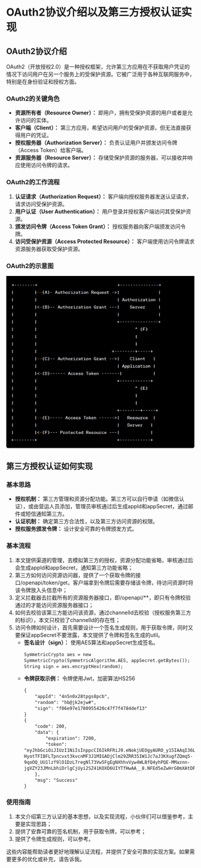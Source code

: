 # OAuth2协议介绍以及第三方授权认证实现

## OAuth2协议介绍

OAuth2（开放授权2.0）是一种授权框架，允许第三方应用在不获取用户凭证的情况下访问用户在另一个服务上的受保护资源。它被广泛用于各种互联网服务中，特别是在身份验证和授权方面。

### OAuth2的关键角色

- **资源所有者（Resource Owner）：** 即用户，拥有受保护资源的用户或者是允许访问的实体。
- **客户端（Client）：** 第三方应用，希望访问用户的受保护资源，但无法直接获得用户的凭证。
- **授权服务器（Authorization Server）：** 负责认证用户并颁发访问令牌（Access Token）给客户端。
- **资源服务器（Resource Server）：** 存储受保护资源的服务器，可以接收并响应使用访问令牌的请求。

### OAuth2的工作流程

1. **认证请求（Authorization Request）：** 客户端向授权服务器发送认证请求，请求访问受保护资源。
2. **用户认证（User Authentication）：** 用户登录并授权客户端访问其受保护资源。
3. **颁发访问令牌（Access Token Grant）：** 授权服务器向客户端颁发访问令牌。
4. **访问受保护资源（Access Protected Resource）：** 客户端使用访问令牌请求资源服务器获取受保护资源。

### OAuth2的示意图
![本地图片](image/1704595390261.jpg)

## 第三方授权认证如何实现

### 基本思路
- **授权机制：** 第三方管理和资源分配功能。第三方可以自行申请（如微信认证），或由营运人员添加，管理员审核通过后生成appId和appSecret，通过邮件或短信通知第三方。
- **认证机制：** 确定第三方合法性，以及第三方访问资源的权限。
- **授权服务颁发令牌：** 设计安全可靠的令牌颁发方式。

### 基本流程
1. 本文提供渠道的管理，去模拟第三方的授权，资源分配功能省略，审核通过后会生成appId和appSecret，通知第三方功能省略；
2. 第三方如何访问资源访问器，提供了一个获取令牌的接口/openapi/token/get，客户端拿到令牌后需要存储该令牌，待访问资源时将该令牌放入头信息中；
3. 定义拦截器去拦截所有的资源服务器接口，即/openapi/**，即只有令牌校验通过的才能访问资源服务器接口；
4. 如何去校验该第三方能访问该资源，通过channelId去校验（授权服务第三方的标识），本文只校验了channelId的存在性；
5. 访问令牌如何设计，首先需要设计一个签名生成规则，用于获取令牌，同时又要保证appSecret不要泄露，本文提供了令牌和签名生成的util。
   - **签名设计（sign）：** 使用AES算法和appSecret生成签名。
     ```
     SymmetricCrypto aes = new SymmetricCrypto(SymmetricAlgorithm.AES, appSecret.getBytes());
     String sign = aes.encryptHex(random);
     ```
   - **令牌获取示例：**
     令牌使用Jwt，加密算法HS256
     ```
     {
         "appId": "4n5n0x28tpgs8pcb",
         "random": "hb@jk2ejw#",
         "sign": "f06e97e1780955420c47f7f4784def13"
     }
     {
         "code": 200,
         "data": {
             "expiration": 7200,
             "token": "eyJhbGciOiJIUzI1NiIsInppcCI6IkRFRiJ9.eNokjUEOgyAURO_y15IAAqI36Lon-HyotTFIBFLTpncvxt3kvcnMF3J1MIGADjClm29ZRR35IW1Jc7aJ3KXugfZQmq5-9qoOQ_UU1lzf9lO1DzL7regNl73Vw5FgEgNXhhvVyw4WLBfQ4yhPQE-MMaznn-jgVZY23JMnLbhiDrlgCjUyi2SZ41KOXD6UIYTfHwAA__8.NFEd5eZwHrG0mXAtDPGk84Mht4BPqjowiG6eTl8MpxM"
         },
         "msg": "Success"
     }
     ```
### 使用指南

1. 本文介绍第三方认证的基本思想，以及实现流程，小伙伴们可以借鉴参考，主要是实现思路；
2. 提供了安靠可靠的签名机制，用于获取令牌，可以参考；
3. 提供了令牌生成规则，可以参考。

这些内容能帮助读者更好地理解认证流程，并提供了安全可靠的实现方案。如果需要更多的优化或补充，请告诉我。







